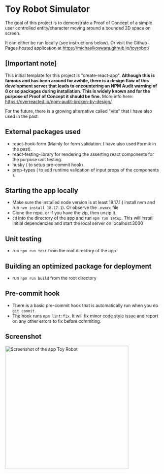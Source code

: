 # Toy Robot Simulator

The goal of this project is to demonstrate a Proof of Concept of a simple user controlled entity/character moving around a bounded 2D space on screen.

It can either be run locally (see instructions below). Or visit the Github-Pages hosted application at https://michaelkoswara.github.io/toyrobot/

## [Important note]

This initial template for this project is "create-react-app".
**Although this is famous and has been around for awhile, there is a design flaw of this development server that leads
to encountering an NPM Audit warning of 8 or so packages during installation.
This is widely known and for the purpose of Proof of Concept it should be fine.** 
More info here: https://overreacted.io/npm-audit-broken-by-design/

For the future, there is a growing alternative called "vite" that I have also used in the past.

## External packages used
- react-hook-form (Mainly for form validation. I have also used Formik in the past).
- react-testing-library for rendering the asserting react components for the purpose unit testing.
- husky ( to setup pre-commit hook)
- prop-types ( to add runtime validation of input props of the components ).

## Starting the app locally

- Make sure the installed node version is at least 18.17.1 ( install nvm and run `nvm install 18.17.1`). Or observe the `.nvmrc` file
- Clone the repo, or if you have the zip, then unzip it.
- `cd` into the directory of the app and run `npm run setup`. This will install initial dependencies and start the local server on localhost:3000

## Unit testing

- run `npm run test` from the root directory of the app

## Building an optimized package for deployment

- run `npm run build` from the root directory

## Pre-commit hook
- There is a basic pre-commit hook that is automatically run when you do `git commit`.
- The hook runs `npm lint:fix`. It will fix minor code style issue and report on any other errors to fix before commiting.



## Screenshot

<img width="400" alt="Screenshot of the app Toy Robot" src="https://github.com/michaelkoswara/toyrobot/assets/3031000/1b33fcce-8ca7-4e3e-9b47-b196ec625fb6">

